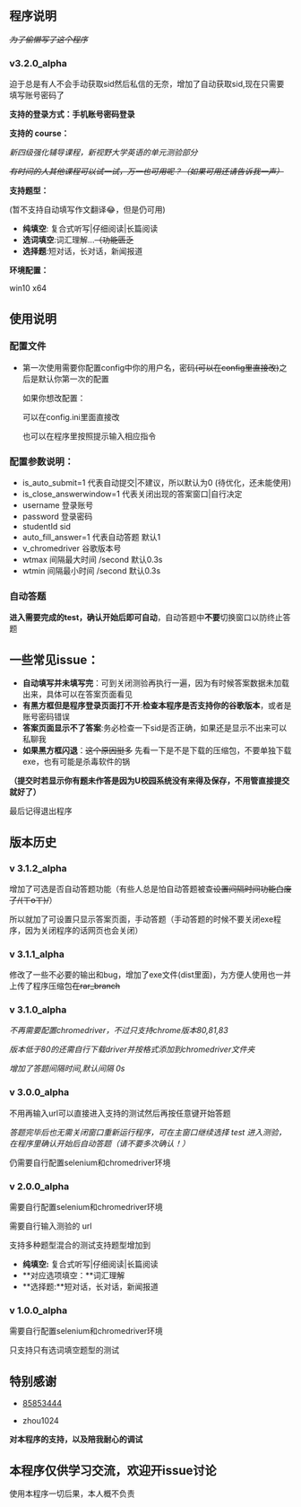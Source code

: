 ## 程序说明

~~*为了偷懒写了这个程序*~~

### v3.2.0_alpha

迫于总是有人不会手动获取sid然后私信的无奈，增加了自动获取sid,现在只需要填写账号密码了



**支持的登录方式：手机账号密码登录**

**支持的 course：**

*新四级强化辅导课程，新视野大学英语的单元测验部分*

~~*有时间的人其他课程可以试一试，万一也可用呢？（如果可用还请告诉我一声）*~~

**支持题型：**

(暂不支持自动填写作文翻译😂，但是仍可用)

* **纯填空**: 复合式听写|仔细阅读|长篇阅读
* **选词填空**:词汇理解...~~（功能匮乏~~
* **选择题**:短对话，长对话，新闻报道

**环境配置：**

win10 x64

## 使用说明

### 配置文件

* 第一次使用需要你配置config中你的用户名，密码~~(可以在config里直接改)~~之后是默认你第一次的配置

  如果你想改配置：

  可以在config.ini里面直接改

  也可以在程序里按照提示输入相应指令

### 配置参数说明：

* is_auto_submit=1 代表自动提交|不建议，所以默认为0 (待优化，还未能使用)
* is_close_answerwindow=1 代表关闭出现的答案窗口|自行决定
* username 登录账号
* password 登录密码
* studentId sid
* auto_fill_answer=1 代表自动答题 默认1
* v_chromedriver 谷歌版本号
* wtmax 间隔最大时间 /second 默认0.3s
* wtmin 间隔最小时间 /second 默认0.3s

### 自动答题

**进入需要完成的test，确认开始后即可自动**，自动答题中**不要**切换窗口以防终止答题

##  一些常见issue：

* **自动填写并未填写完**：可到关闭测验再执行一遍，因为有时候答案数据未加载出来，具体可以在答案页面看见
* **有黑方框但是程序登录页面打不开**:**检查本程序是否支持你的谷歌版本**，或者是账号密码错误
* **答案页面显示不了答案**:务必检查一下sid是否正确，如果还是显示不出来可以私聊我
* **如果黑方框闪退**：~~这个原因挺多~~ 先看一下是不是下载的压缩包，不要单独下载exe，也有可能是杀毒软件的锅

**（提交时若显示你有题未作答是因为U校园系统没有来得及保存，不用管直接提交就好了）**

最后记得退出程序



## 版本历史

### v 3.1.2_alpha

增加了可选是否自动答题功能（有些人总是怕自动答题被查~~设置间隔时间功能白废了/(ㄒoㄒ)/~~）

所以就加了可设置只显示答案页面，手动答题（手动答题的时候不要关闭exe程序，因为关闭程序的话网页也会关闭）

### v 3.1.1_alpha

修改了一些不必要的输出和bug，增加了exe文件(dist里面)，为方便人使用也一并上传了程序压缩包~~在rar_branch~~

### v 3.1.0_alpha

*不再需要配置chromedriver，不过只支持chrome版本80,81,83*

*版本低于80的还需自行下载driver并按格式添加到chromedriver文件夹*

*增加了答题间隔时间,默认间隔 0s*

### v 3.0.0_alpha

不用再输入url可以直接进入支持的测试然后再按任意键开始答题

*答题完毕后也无需关闭窗口重新运行程序，可在主窗口继续选择 test 进入测验，在程序里确认开始后自动答题（请不要多次确认！）*

仍需要自行配置selenium和chromedriver环境

### v 2.0.0_alpha

需要自行配置selenium和chromedriver环境

需要自行输入测验的 url

支持多种题型混合的测试支持题型增加到

- **纯填空:** 复合式听写|仔细阅读|长篇阅读
- **对应选项填空：**词汇理解
- **选择题:**短对话，长对话，新闻报道

### v 1.0.0_alpha

需要自行配置selenium和chromedriver环境

只支持只有选词填空题型的测试

## 特别感谢

* [ 85853444](https://github.com/858534444)

* zhou1024

**对本程序的支持，以及陪我耐心的调试**

## 本程序仅供学习交流，欢迎开issue讨论

使用本程序一切后果，本人概不负责